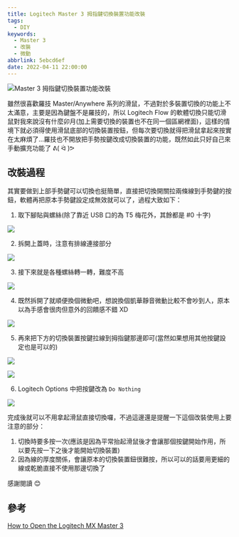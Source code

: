 ```yaml
---
title: Logitech Master 3 拇指鍵切換裝置功能改裝
tags:
  - DIY
keywords:
  - Master 3
  - 改裝
  - 微動
abbrlink: 5ebcd6ef
date: 2022-04-11 22:00:00
---
```


![Master 3 拇指鍵切換裝置功能改裝](https://res.cloudinary.com/driftkingtw/image/upload/v1649779554/blog/2022/04/IMG_3672.jpg)

雖然很喜歡羅技 Master/Anywhere 系列的滑鼠，不過對於多裝置切換的功能上不太滿意，主要是因為鍵盤不是羅技的，所以 Logitech Flow 的軟體切換只能切滑鼠對我來說沒有什麼卯月(加上需要切換的裝置也不在同一個區網裡面)，這樣的情境下就必須得使用滑鼠底部的切換裝置按鈕，但每次要切換就得把滑鼠拿起來按實在太麻煩了...羅技也不開放把手勢按鍵改成切換裝置的功能，既然如此只好自己來手動擴充功能了 ᕕ( ᐛ )ᕗ

<!--more-->

## 改裝過程

其實要做到上部手勢鍵可以切換也挺簡單，直接把切換開關拉兩條線到手勢鍵的按鈕，軟體再把原本手勢鍵設定成無效就可以了，過程大致如下：

1. 取下腳貼與螺絲(除了靠近 USB 口的為 T5 梅花外，其餘都是 #0 十字)

![](https://res.cloudinary.com/driftkingtw/image/upload/v1649779555/blog/2022/04/IMG_3661.jpg)

2. 拆開上蓋時，注意有排線連接部分

![](https://res.cloudinary.com/driftkingtw/image/upload/v1649779554/blog/2022/04/IMG_3662.jpg)

3. 接下來就是各種螺絲轉一轉，難度不高

![](https://res.cloudinary.com/driftkingtw/image/upload/v1649779555/blog/2022/04/IMG_3664.jpg)

4. 既然拆開了就順便換個微動吧，想說換個凱華靜音微動比較不會吵到人，原本以為手感會很肉但意外的回饋感不錯 XD

![](https://res.cloudinary.com/driftkingtw/image/upload/v1649779554/blog/2022/04/IMG_3670.jpg)

5. 再來把下方的切換裝置按鍵拉線到拇指鍵那邊即可(當然如果想用其他按鍵設定也是可以的)

![](https://res.cloudinary.com/driftkingtw/image/upload/v1649779554/blog/2022/04/IMG_3671.jpg)

![](https://res.cloudinary.com/driftkingtw/image/upload/v1649779554/blog/2022/04/IMG_3672.jpg)

6. Logitech Options 中把按鍵改為 `Do Nothing`

![](https://res.cloudinary.com/driftkingtw/image/upload/v1649780087/blog/2022/04/Screen_Shot_2022-04-13_at_12.14.24_AM.jpg)

完成後就可以不用拿起滑鼠直接切換囉，不過這邊還是提醒一下這個改裝使用上要注意的部分：

1. 切換時要多按一次(應該是因為平常抬起滑鼠後才會讓那個按鍵開始作用，所以要先按一下之後才能開始切換裝置)
2. 因為線的厚度關係，會讓原本的切換裝置鈕很難按，所以可以的話要用更細的線或乾脆直接不使用那邊切換了

感謝閱讀 😊

## 參考

[How to Open the Logitech MX Master 3](https://www.ifixit.com/Guide/How+to+Open+the+Logitech+MX+Master+3/145761)